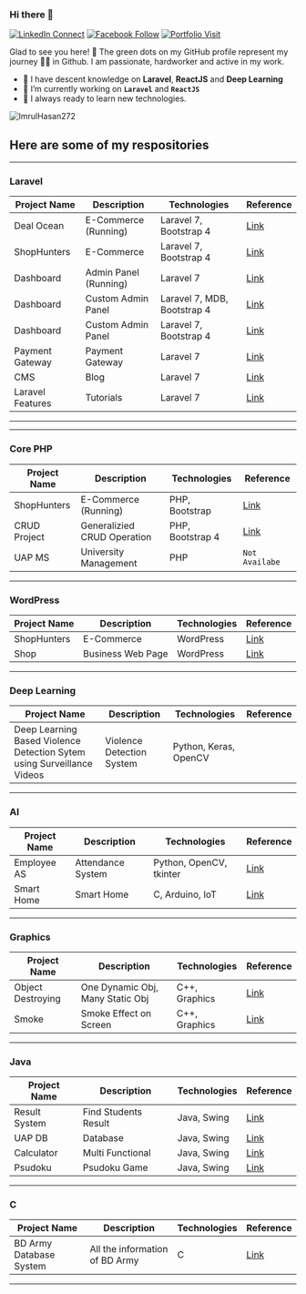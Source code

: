 ### **Hi there 👋**
[![LinkedIn Connect](https://img.shields.io/badge/%20-Connect-black?color=14171A&labelColor=212121&logo=linkedin&logoColor=ffffff)](https://www.linkedin.com/in/md-imrul-hasan-65a156190/)
[![Facebook Follow](https://img.shields.io/badge/%20-Connect-black?color=14171A&labelColor=1976d2&logo=facebook&logoColor=ffffff)](https://www.facebook.com/backstreetimrul/)
[![Portfolio Visit](https://img.shields.io/badge/%20-Portfolio-black?color=14171A&labelColor=1976d2&logo=portfolio&logoColor=ffffff)](https://www.imrulhasan.me/)

Glad to see you here! 🤩
The green dots on my GitHub profile represent my journey 🏃‍♂️ in Github. I am passionate, hardworker and active in my work. 


<!--
**imrulhasan273/imrulhasan273** is a ✨ _special_ ✨ repository because its `README.md` (this file) appears on your GitHub profile.

Here are some ideas to get you started:
🤩
🎯
🏸
- 👯 I’m looking to collaborate on ...
- 🤔 I’m looking for help with ...
- 💬 Ask me about ...
- 📫 How to reach me: ...
- 😄 Pronouns: ...
- ⚡ Fun fact: ...
- 🔭 I have descent knowledge on **Laravel**, **ReactJS** and **Deep Learning**
- 🔭 I’m currently working on **`Laravel`** and **`ReactJS`**

-->

- 🔭 I have descent knowledge on **Laravel**, **ReactJS** and **Deep Learning**
- 🔭 I’m currently working on **`Laravel`** and **`ReactJS`**
- 🔭 I always ready to learn new technologies.

<p align="left"> <img src="https://github-readme-stats.vercel.app/api?username=imrulhasan273&show_icons=true" alt="ImrulHasan272"/> </h1>


## Here are some of my respositories

---

### Laravel

| Project Name     | Description          | Technologies               | Reference                                                             |
| ---------------- | -------------------- | -------------------------- | --------------------------------------------------------------------- |
| Deal Ocean       | E-Commerce (Running) | Laravel 7, Bootstrap 4     | [Link](https://github.com/imrulhasan273/Deal-Ocean)                   |
| ShopHunters      | E-Commerce           | Laravel 7, Bootstrap 4     | [Link](https://github.com/imrulhasan273/M-Laravel-Ecommerce)          |
| Dashboard        | Admin Panel (Running)| Laravel 7                  | [Link](https://github.com/imrulhasan273/Black-Dashboard-3)            |         
| Dashboard        | Custom Admin Panel   | Laravel 7, MDB, Bootstrap 4| [Link](https://github.com/imrulhasan273/Black-Dashboard-2)            |         
| Dashboard        | Custom Admin Panel   | Laravel 7, Bootstrap 4     | [Link](https://github.com/imrulhasan273/Laravel-Dashboard-Bootstrap5) |
| Payment Gateway  | Payment Gateway      | Laravel 7                  | [Link](https://github.com/imrulhasan273/payment-gateway)              |
| CMS              | Blog                 | Laravel 7                  | [Link](https://github.com/imrulhasan273/Laravel-CMS)                  |
| Laravel Features | Tutorials            | Laravel 7                  | [Link](https://github.com/imrulhasan273/laravel-seven)                |

---

<!--
### ReactJS

| Project Name     | Description          | Technologies               | Reference                                                             |
| ---------------- | -------------------- | -------------------------- | --------------------------------------------------------------------- |
| ReactJS Features | Tutorials            | NodeJS, React,             | [Link](https://github.com/imrulhasan273/ReactJS-course)                   |

-->
---

### Core PHP

| Project Name | Description                 | Technologies     | Reference                                                                    |
| ------------ | --------------------------- | ---------------- | ---------------------------------------------------------------------------- |
| ShopHunters  | E-Commerce (Running)        | PHP, Bootstrap   | [Link](https://github.com/imrulhasan273/PHP-E-Commerce-Responsive)           |
| CRUD Project | Generalizied CRUD Operation | PHP, Bootstrap 4 | [Link](https://github.com/imrulhasan273/A-generalized-CRUD-System-using-PHP) |
| UAP MS       | University Management       | PHP              | `Not Availabe`                                                               |

---

### WordPress

| Project Name | Description       | Technologies | Reference                                                           |
| ------------ | ----------------- | ------------ | ------------------------------------------------------------------- |
| ShopHunters  | E-Commerce        | WordPress    | [Link](https://github.com/imrulhasan273/WordPress-E-Commerce-Black) |
| Shop         | Business Web Page | WordPress    | [Link](https://github.com/imrulhasan273/WordPress-Business-Airi)    |

---

### Deep Learning

| Project Name                                                           | Description               | Technologies          | Reference |
| ---------------------------------------------------------------------- | ------------------------- | --------------------- | --------- |
| Deep Learning Based Violence Detection Sytem using Surveillance Videos | Violence Detection System | Python, Keras, OpenCV |           |

---

### AI

| Project Name | Description       | Technologies            | Reference                                                             |
| ------------ | ----------------- | ----------------------- | --------------------------------------------------------------------- |
| Employee AS  | Attendance System | Python, OpenCV, tkinter | [Link](https://github.com/imrulhasan273/AI-Digital-Attendance-System) |
| Smart Home   | Smart Home        | C, Arduino, IoT         | [Link](https://github.com/imrulhasan273/Smart-Home-Arduino)           |

---

### Graphics

| Project Name      | Description                      | Technologies  | Reference                                                       |
| ----------------- | -------------------------------- | ------------- | --------------------------------------------------------------- |
| Object Destroying | One Dynamic Obj, Many Static Obj | C++, Graphics | [Link](https://github.com/imrulhasan273/Object-Destroying-Game) |
| Smoke             | Smoke Effect on Screen           | C++, Graphics | [Link](https://github.com/imrulhasan273/Graphics-Smoke)         |

---

### Java

| Project Name  | Description          | Technologies | Reference                                                         |
| ------------- | -------------------- | ------------ | ----------------------------------------------------------------- |
| Result System | Find Students Result | Java, Swing  | [Link](https://github.com/imrulhasan273/University-Result-System) |
| UAP DB        | Database             | Java, Swing  | [Link](https://github.com/imrulhasan273/UAP-DB)                   |
| Calculator    | Multi Functional     | Java, Swing  | [Link](https://github.com/imrulhasan273/Scientific-Calculator)    |
| Psudoku       | Psudoku Game         | Java, Swing  | [Link](https://github.com/imrulhasan273/Psudokuu)                 |

---

### C

| Project Name            | Description                    | Technologies | Reference                                                   |
| ----------------------- | ------------------------------ | ------------ | ----------------------------------------------------------- |
| BD Army Database System | All the information of BD Army | C            | [Link](https://github.com/imrulhasan273/Bangladesh-Army-DB) |

---
